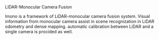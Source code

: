 LIDAR-Monocular Camera Fusion

lmono is a framework of LiDAR-monocular camera fusion system. Visual information from monocular camera assist in scene recognization in LiDAR odometry and dense mapping.
automatic calibration between LiDAR and a single camera is procided as well.
